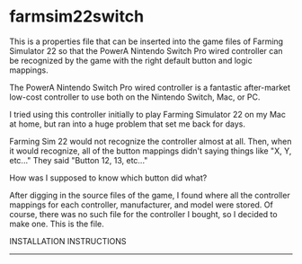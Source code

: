 # farmsim22switch
This is a properties file that can be inserted into the game files of Farming Simulator 22 so that the PowerA Nintendo Switch Pro wired controller can be recognized by the game with the right default button and logic mappings.

The PowerA Nintendo Switch Pro wired controller is a fantastic after-market low-cost controller to use both on the Nintendo Switch, Mac, or PC.

I tried using this controller initially to play Farming Simulator 22 on my Mac at home, but ran into a huge problem that set me back for days.

Farming Sim 22 would not recognize the controller almost at all. Then, when it would recognize, all of the button mappings didn't saying things like "X, Y, etc..." They said "Button 12, 13, etc..."

How was I supposed to know which button did what?

After digging in the source files of the game, I found where all the controller mappings for each controller, manufacturer, and model were stored. Of course, there was no such file for the controller I bought, so I decided to make one. This is the file.

INSTALLATION INSTRUCTIONS


*******

